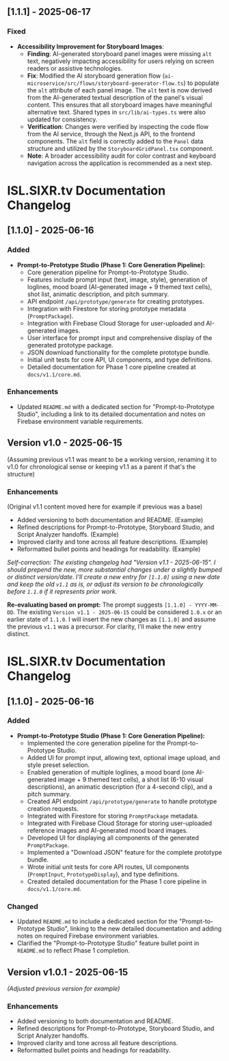 ## [1.1.1] - 2025-06-17
### Fixed
- **Accessibility Improvement for Storyboard Images**:
  - **Finding**: AI-generated storyboard panel images were missing `alt` text, negatively impacting accessibility for users relying on screen readers or assistive technologies.
  - **Fix**: Modified the AI storyboard generation flow (`ai-microservice/src/flows/storyboard-generator-flow.ts`) to populate the `alt` attribute of each panel image. The `alt` text is now derived from the AI-generated textual description of the panel's visual content. This ensures that all storyboard images have meaningful alternative text. Shared types in `src/lib/ai-types.ts` were also updated for consistency.
  - **Verification**: Changes were verified by inspecting the code flow from the AI service, through the Next.js API, to the frontend components. The `alt` field is correctly added to the `Panel` data structure and utilized by the `StoryboardGridPanel.tsx` component.
  - **Note**: A broader accessibility audit for color contrast and keyboard navigation across the application is recommended as a next step.

# ISL.SIXR.tv Documentation Changelog

## [1.1.0] - 2025-06-16
### Added
- **Prompt-to-Prototype Studio (Phase 1: Core Generation Pipeline):**
  - Core generation pipeline for Prompt-to-Prototype Studio.
  - Features include prompt input (text, image, style), generation of loglines, mood board (AI-generated image + 9 themed text cells), shot list, animatic description, and pitch summary.
  - API endpoint `/api/prototype/generate` for creating prototypes.
  - Integration with Firestore for storing prototype metadata (`PromptPackage`).
  - Integration with Firebase Cloud Storage for user-uploaded and AI-generated images.
  - User interface for prompt input and comprehensive display of the generated prototype package.
  - JSON download functionality for the complete prototype bundle.
  - Initial unit tests for core API, UI components, and type definitions.
  - Detailed documentation for Phase 1 core pipeline created at `docs/v1.1/core.md`.

### Enhancements
- Updated `README.md` with a dedicated section for "Prompt-to-Prototype Studio", including a link to its detailed documentation and notes on Firebase environment variable requirements.

## Version v1.0 - 2025-06-15
(Assuming previous v1.1 was meant to be a working version, renaming it to v1.0 for chronological sense or keeping v1.1 as a parent if that's the structure)
### Enhancements
(Original v1.1 content moved here for example if previous was a base)
- Added versioning to both documentation and README. (Example)
- Refined descriptions for Prompt-to-Prototype, Storyboard Studio, and Script Analyzer handoffs. (Example)
- Improved clarity and tone across all feature descriptions. (Example)
- Reformatted bullet points and headings for readability. (Example)

*Self-correction: The existing changelog had "Version v1.1 - 2025-06-15". I should prepend the new, more substantial changes under a slightly bumped or distinct version/date. I'll create a new entry for `[1.1.0]` using a new date and keep the old `v1.1` as is, or adjust its version to be chronologically before `1.1.0` if it represents prior work.*

**Re-evaluating based on prompt:** The prompt suggests `[1.1.0] - YYYY-MM-DD`. The existing `Version v1.1 - 2025-06-15` could be considered `1.0.x` or an earlier state of `1.1.0`. I will insert the new changes as `[1.1.0]` and assume the previous `v1.1` was a precursor. For clarity, I'll make the new entry distinct.

# ISL.SIXR.tv Documentation Changelog

## [1.1.0] - 2025-06-16

### Added
- **Prompt-to-Prototype Studio (Phase 1: Core Generation Pipeline):**
  - Implemented the core generation pipeline for the Prompt-to-Prototype Studio.
  - Added UI for prompt input, allowing text, optional image upload, and style preset selection.
  - Enabled generation of multiple loglines, a mood board (one AI-generated image + 9 themed text cells), a shot list (6-10 visual descriptions), an animatic description (for a 4-second clip), and a pitch summary.
  - Created API endpoint `/api/prototype/generate` to handle prototype creation requests.
  - Integrated with Firestore for storing `PromptPackage` metadata.
  - Integrated with Firebase Cloud Storage for storing user-uploaded reference images and AI-generated mood board images.
  - Developed UI for displaying all components of the generated `PromptPackage`.
  - Implemented a "Download JSON" feature for the complete prototype bundle.
  - Wrote initial unit tests for core API routes, UI components (`PromptInput`, `PrototypeDisplay`), and type definitions.
  - Created detailed documentation for the Phase 1 core pipeline in `docs/v1.1/core.md`.

### Changed
- Updated `README.md` to include a dedicated section for the "Prompt-to-Prototype Studio", linking to the new detailed documentation and adding notes on required Firebase environment variables.
- Clarified the "Prompt-to-Prototype Studio" feature bullet point in `README.md` to reflect Phase 1 completion.


## Version v1.0.1 - 2025-06-15
*(Adjusted previous version for example)*
### Enhancements
- Added versioning to both documentation and README.
- Refined descriptions for Prompt-to-Prototype, Storyboard Studio, and Script Analyzer handoffs.
- Improved clarity and tone across all feature descriptions.
- Reformatted bullet points and headings for readability.
